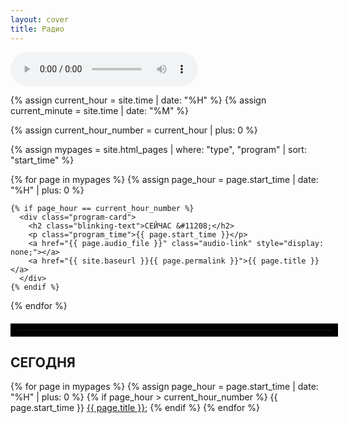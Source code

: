 ```yaml
---
layout: cover
title: Радио
---
```


<!-- Основной градиентный фон -->
<div class="gradient"></div>

<!-- Аудиоплеер, скрытый по умолчанию -->
<audio id="audioPlayer" controls></audio>

<!-- Секция для отображения карточек программ -->
<div id="programsContainer" class="programs-grid">
  <!-- Получаем текущий час -->
  {% assign current_hour = site.time | date: "%H" %}
  {% assign current_minute = site.time | date: "%M" %}

  <!-- Переводим current_hour в число -->
  {% assign current_hour_number = current_hour | plus: 0 %}

  <!-- Цикл по страницам с фильтрацией и сортировкой -->
  {% assign mypages = site.html_pages | where: "type", "program" | sort: "start_time" %}

  <!-- Карточка для текущего часа -->
  {% for page in mypages %}
    {% assign page_hour = page.start_time | date: "%H" | plus: 0 %}

    {% if page_hour == current_hour_number %}
      <div class="program-card">
        <h2 class="blinking-text">СЕЙЧАС &#11208;</h2>
        <p class="program_time">{{ page.start_time }}</p>
        <a href="{{ page.audio_file }}" class="audio-link" style="display: none;"></a>
        <a href="{{ site.baseurl }}{{ page.permalink }}">{{ page.title }}</a>
      </div>
    {% endif %}
  {% endfor %}

  <hr style="border: 10px solid black; width: 100%; margin: 20px auto;">

  <!-- Карточка для оставшихся программ на сегодня -->
  <div class="program-card">
    <h2>СЕГОДНЯ</h2>
    <p>
      {% for page in mypages %}
        {% assign page_hour = page.start_time | date: "%H" | plus: 0 %}
        {% if page_hour > current_hour_number %}
          <span class="program_time">{{ page.start_time }}</span>
          <a href="{{ site.baseurl }}{{ page.permalink }}">{{ page.title }}</a>;
        {% endif %}
      {% endfor %}
    </p>
  </div>
</div>

<script src="{{ site.baseurl }}/assets/js/audioPlayer.js"></script>
